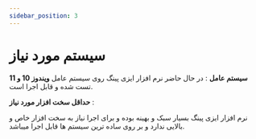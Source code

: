 ```yaml
---
sidebar_position: 3
---
```


# سیستم مورد نیاز



 **سیستم عامل** :
 در حال حاضر نرم افزار ایزی پینگ روی سیستم عامل **ویندوز 10 و 11** تست شده و قابل اجرا است.


 **حداقل سخت افزار مورد نیاز** : 

 نرم افزار ایزی پینگ بسیار سبک و بهینه بوده و برای اجرا نیاز به سخت افزار خاص و بالایی ندارد و بر روی ساده ترین سیستم ها قابل اجرا میباشد.
